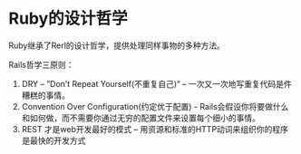 Ruby的设计哲学
=============

Ruby继承了Rerl的设计哲学，提供处理同样事物的多种方法。

Rails哲学三原则：
1. DRY – ”Don’t Repeat Yourself(不重复自己)“ – 一次又一次地写重复代码是件糟糕的事情。
2. Convention Over Configuration(约定优于配置) - Rails会假设你将要做什么和如何做，而不需要你通过无穷的配置文件来设置每个细小的事情。
3. REST 才是web开发最好的模式 – 用资源和标准的HTTP动词来组织你的程序是最快的开发方式